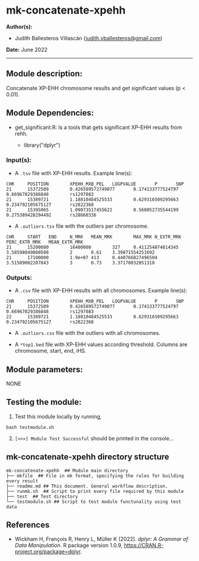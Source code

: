 # mk-concatenate-xpehh
**Author(s):**

* Judith Ballesteros Villascán (judith.vballesteros@gmail.com)

**Date:** June 2022

---

## Module description:
Concatenate XP-EHH chromosome results and get significant values (p < 0.01).

## Module Dependencies:
* get_significant.R: Is a tools that gets significant XP-EHH results from rehh.

    * library("dplyr")

### Input(s):

* A `.tsv` file with XP-EHH results.
Example line(s):
```
CHR     POSITION        XPEHH_MXB_PEL   LOGPVALUE       P       SNP
21      15372509        0.426589572749077       0.174133777524797       0.66967829386848        rs1297083
21      15389721        1.18810484525533        0.629316509295663       0.234792105675127       rs2822368
21      15395065        1.09073517455622        0.560052735544199       0.275389428294492       rs28660336
```

* A `.outliers.tsv` file with the outliers per chromosome.
```
CHR     START   END     N_MRK   MEAN_MRK        MAX_MRK N_EXTR_MRK      PERC_EXTR_MRK   MEAN_EXTR_MRK
21      15200000        16400000        327     0.411254074814345       3.58598049880508        2       0.61    3.39871554251692
21      17100000        1.9e+07 413     0.440766827496504       3.51589002207843        3       0.73    3.37170032051318
```

### Outputs:

* A `.csv` file with XP-EHH results with all chromosomes.
Example line(s):
```
CHR     POSITION        XPEHH_MXB_PEL   LOGPVALUE       P       SNP
21      15372509        0.426589572749077       0.174133777524797       0.66967829386848        rs1297083
22      15389721        1.18810484525533        0.629316509295663       0.234792105675127       rs2822368
```

* A `.outliers.csv` file with the outliers with all chromosomes.

* A `*top1.bed` file with XP-EHH values according threshold. Columns are chromosome, start, end, iHS.

## Module parameters:
NONE

## Testing the module:

1. Test this module locally by running,
```
bash testmodule.sh
```

2. `[>>>] Module Test Successful` should be printed in the console...

## mk-concatenate-xpehh directory structure

````
mk-concatenate-xpehh  ## Module main directory
├── mkfile  ## File in mk format, specifying the rules for building every result
├── readme.md ## This document. General workflow description.
├── runmk.sh  ## Script to print every file required by this module
├── test  ## Test directory
└── testmodule.sh ## Script to test module functunality using test data

````
## References
* Wickham H, François R, Henry L, Müller K (2022). _dplyr: A
  Grammar of Data Manipulation_. R package version 1.0.9,
  <https://CRAN.R-project.org/package=dplyr>.
